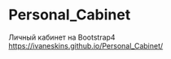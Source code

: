# Personal_Cabinet
Личный кабинет на Bootstrap4 <br>
https://ivaneskins.github.io/Personal_Cabinet/
